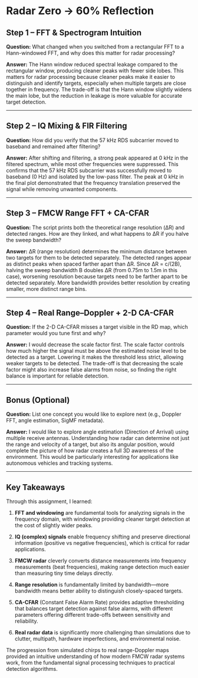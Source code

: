 # Radar Zero → 60% Reflection

## Step 1 – FFT & Spectrogram Intuition

**Question:** What changed when you switched from a rectangular FFT to a Hann-windowed FFT, and why does this matter for radar processing?

**Answer:** The Hann window reduced spectral leakage compared to the rectangular window, producing cleaner peaks with fewer side lobes. This matters for radar processing because cleaner peaks make it easier to distinguish and identify targets, especially when multiple targets are close together in frequency. The trade-off is that the Hann window slightly widens the main lobe, but the reduction in leakage is more valuable for accurate target detection.

---

## Step 2 – IQ Mixing & FIR Filtering

**Question:** How did you verify that the 57 kHz RDS subcarrier moved to baseband and remained after filtering?

**Answer:** After shifting and filtering, a strong peak appeared at 0 kHz in the filtered spectrum, while most other frequencies were suppressed. This confirms that the 57 kHz RDS subcarrier was successfully moved to baseband (0 Hz) and isolated by the low-pass filter. The peak at 0 kHz in the final plot demonstrated that the frequency translation preserved the signal while removing unwanted components.

---

## Step 3 – FMCW Range FFT + CA-CFAR

**Question:** The script prints both the theoretical range resolution (ΔR) and detected ranges. How are they linked, and what happens to ΔR if you halve the sweep bandwidth?

**Answer:** ΔR (range resolution) determines the minimum distance between two targets for them to be detected separately. The detected ranges appear as distinct peaks when spaced farther apart than ΔR. Since ΔR = c/(2B), halving the sweep bandwidth B doubles ΔR (from 0.75m to 1.5m in this case), worsening resolution because targets need to be farther apart to be detected separately. More bandwidth provides better resolution by creating smaller, more distinct range bins.

---

## Step 4 – Real Range–Doppler + 2-D CA-CFAR

**Question:** If the 2-D CA-CFAR misses a target visible in the RD map, which parameter would you tune first and why?

**Answer:** I would decrease the scale factor first. The scale factor controls how much higher the signal must be above the estimated noise level to be detected as a target. Lowering it makes the threshold less strict, allowing weaker targets to be detected. The trade-off is that decreasing the scale factor might also increase false alarms from noise, so finding the right balance is important for reliable detection.

---

## Bonus (Optional)

**Question:** List one concept you would like to explore next (e.g., Doppler FFT, angle estimation, SigMF metadata).

**Answer:** I would like to explore angle estimation (Direction of Arrival) using multiple receive antennas. Understanding how radar can determine not just the range and velocity of a target, but also its angular position, would complete the picture of how radar creates a full 3D awareness of the environment. This would be particularly interesting for applications like autonomous vehicles and tracking systems.

---

## Key Takeaways

Through this assignment, I learned:

1. **FFT and windowing** are fundamental tools for analyzing signals in the frequency domain, with windowing providing cleaner target detection at the cost of slightly wider peaks.

2. **IQ (complex) signals** enable frequency shifting and preserve directional information (positive vs negative frequencies), which is critical for radar applications.

3. **FMCW radar** cleverly converts distance measurements into frequency measurements (beat frequencies), making range detection much easier than measuring tiny time delays directly.

4. **Range resolution** is fundamentally limited by bandwidth—more bandwidth means better ability to distinguish closely-spaced targets.

5. **CA-CFAR** (Constant False Alarm Rate) provides adaptive thresholding that balances target detection against false alarms, with different parameters offering different trade-offs between sensitivity and reliability.

6. **Real radar data** is significantly more challenging than simulations due to clutter, multipath, hardware imperfections, and environmental noise.

The progression from simulated chirps to real range-Doppler maps provided an intuitive understanding of how modern FMCW radar systems work, from the fundamental signal processing techniques to practical detection algorithms.